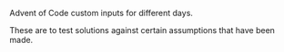 Advent of Code custom inputs for different days.

These are to test solutions against certain assumptions that have been made.
